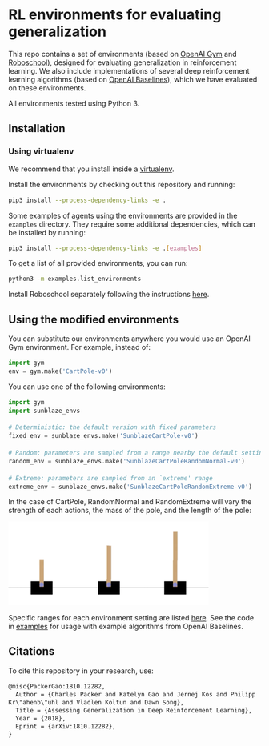 # RL environments for evaluating generalization

This repo contains a set of environments (based on [OpenAI Gym](https://gym.openai.com) and [Roboschool](https://github.com/openai/roboschool)), designed for evaluating generalization in reinforcement learning. We also include implementations of several deep reinforcement learning algorithms (based on [OpenAI Baselines](https://github.com/openai/baselines)), which we have evaluated on these environments.

All environments tested using Python 3.

## Installation

### Using virtualenv

We recommend that you install inside a [virtualenv](https://packaging.python.org/guides/installing-using-pip-and-virtualenv/#creating-a-virtualenv).

Install the environments by checking out this repository and running:
```sh
pip3 install --process-dependency-links -e .
```

Some examples of agents using the environments are provided in the `examples`
directory. They require some additional dependencies, which can be installed by
running:
```sh
pip3 install --process-dependency-links -e .[examples]
```

To get a list of all provided environments, you can run:
```sh
python3 -m examples.list_environments
```

Install Roboschool separately following the instructions [here](https://github.com/openai/roboschool#installation).


## Using the modified environments

You can substitute our environments anywhere you would use an OpenAI Gym environment. For example, instead of:
```python
import gym
env = gym.make('CartPole-v0')
```
You can use one of the following environments:
```python
import gym
import sunblaze_envs

# Deterministic: the default version with fixed parameters
fixed_env = sunblaze_envs.make('SunblazeCartPole-v0')

# Random: parameters are sampled from a range nearby the default settings
random_env = sunblaze_envs.make('SunblazeCartPoleRandomNormal-v0')

# Extreme: parameters are sampled from an `extreme' range
extreme_env = sunblaze_envs.make('SunblazeCartPoleRandomExtreme-v0')
```
In the case of CartPole, RandomNormal and RandomExtreme will vary the strength of each actions, the mass of the pole, and the length of the pole:

<img src="data/cartpole_combined.png" alt="CartPole D/R/E" width="400"/>

Specific ranges for each environment setting are listed [here](sunblaze_envs#environment-details). See the code in [examples](/examples) for usage with example algorithms from OpenAI Baselines.


## Citations

To cite this repository in your research, use:

```TeX
@misc{PackerGao:1810.12282,
  Author = {Charles Packer and Katelyn Gao and Jernej Kos and Philipp Kr\"ahenb\"uhl and Vladlen Koltun and Dawn Song},
  Title = {Assessing Generalization in Deep Reinforcement Learning},
  Year = {2018},
  Eprint = {arXiv:1810.12282},
}
```

